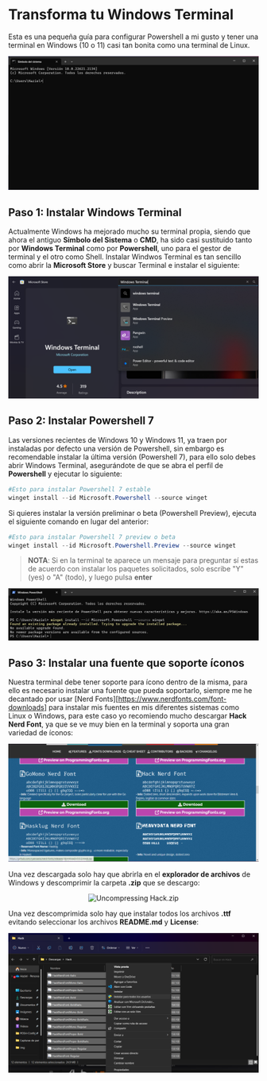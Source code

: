 # Transforma tu Windows Terminal
Esta es una pequeña guía para configurar Powershell a mi gusto y tener una terminal en Windows (10 o 11) casi tan bonita como una
terminal de Linux.

<p align="center"><img width="auto" height="auto" src="/img/before.png" alt="After Terminal Result"></p>

## Paso 1: Instalar Windows Terminal
Actualmente Windows ha mejorado mucho su terminal propia, siendo que ahora el antiguo **Símbolo del Sistema** o **CMD**, ha sido casi sustituido tanto por **Windows Terminal** como por **Powershell**, uno para el gestor de terminal y el otro como Shell. Instalar Windwos Terminal es tan sencillo como abrir la **Microsoft Store** y buscar Terminal e instalar el siguiente:

<p align="center"><img width="auto" height="auto" src="/img/winTerminal.png" alt="Store Windows Terminal Search"></p>

## Paso 2: Instalar Powershell 7
Las versiones recientes de Windows 10 y Windows 11, ya traen por instaladas por defecto una versión de Powershell, sin embargo es recomendable instalar la última versión (Powershell 7), para ello solo debes abrir Windows Terminal, asegurándote de que se abra el perfil de **Powershell** y ejecutar lo siguiente:    


```powershell
#Esto para instalar Powershell 7 estable
winget install --id Microsoft.Powershell --source winget
```    


Si quieres instalar la versión preliminar o beta (Powershell Preview), ejecuta el siguiente comando en lugar del anterior: 


```powershell
#Esto para instalar Powershell 7 preview o beta
winget install --id Microsoft.Powershell.Preview --source winget
```   
> **NOTA**: Si en la terminal te aparece un mensaje para preguntar sí estas de acuerdo con instalar los paquetes solicitados, solo escribe "Y" (yes) o "A" (todo), y luego pulsa **enter**


<p align="center"><img width="auto" height="auto" src="/img/posh7-install.png" alt="Installing POSH 7"></p>  


## Paso 3: Instalar una fuente que soporte íconos
Nuestra terminal debe tener soporte para ícono dentro de la misma, para ello es necesario instalar una fuente que pueda soportarlo, siempre me he decantado por usar [Nerd Fonts][https://www.nerdfonts.com/font-downloads] para instalar mis fuentes en mis diferentes sistemas como Linux o Windows, para este caso yo recomiendo mucho descargar **Hack Nerd Font**, ya que se ve muy bien en la terminal y soporta una gran variedad de íconos:  


<p align="center"><img width="auto" height="auto" src="/img/nerdfont.png" alt="Installing Hack Nerd Font"></p>  

Una vez descargada solo hay que abrirla en el **explorador de archivos** de Windows y descomprimir la carpeta **.zip** que se descargo:

<p align="center"><img width="auto" height="auto" src="/img/descomprimir.zip" alt="Uncompressing Hack.zip"></p>  

Una vez descomprimida solo hay que instalar todos los archivos **.ttf** evitando seleccionar los archivos **README.md** y **License**:  

<p align="center"><img width="auto" height="auto" src="/img/install-fonts.png" alt="Installing all fonts"></p>  

